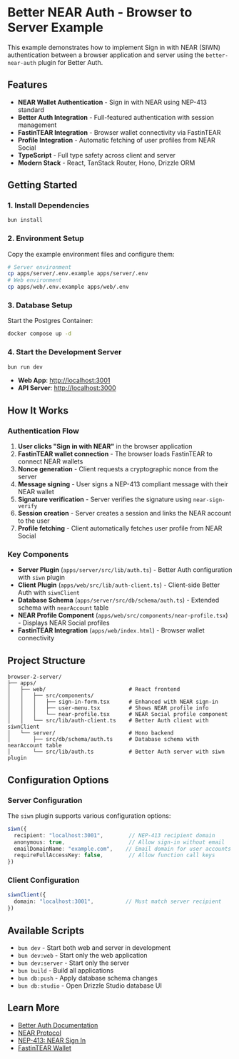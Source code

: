 # Better NEAR Auth - Browser to Server Example

This example demonstrates how to implement Sign in with NEAR (SIWN) authentication between a browser application and server using the `better-near-auth` plugin for Better Auth.

## Features

- **NEAR Wallet Authentication** - Sign in with NEAR using NEP-413 standard
- **Better Auth Integration** - Full-featured authentication with session management
- **FastinTEAR Integration** - Browser wallet connectivity via FastinTEAR
- **Profile Integration** - Automatic fetching of user profiles from NEAR Social
- **TypeScript** - Full type safety across client and server
- **Modern Stack** - React, TanStack Router, Hono, Drizzle ORM

## Getting Started

### 1. Install Dependencies

```bash
bun install
```

### 2. Environment Setup

Copy the example environment files and configure them:

```bash
# Server environment
cp apps/server/.env.example apps/server/.env
# Web environment  
cp apps/web/.env.example apps/web/.env
```

### 3. Database Setup

Start the Postgres Container:

```bash
docker compose up -d
```

### 4. Start the Development Server

```bash
bun run dev
```

- **Web App**: [http://localhost:3001](http://localhost:3001)
- **API Server**: [http://localhost:3000](http://localhost:3000)

## How It Works

### Authentication Flow

1. **User clicks "Sign in with NEAR"** in the browser application
2. **FastinTEAR wallet connection** - The browser loads FastinTEAR to connect NEAR wallets
3. **Nonce generation** - Client requests a cryptographic nonce from the server
4. **Message signing** - User signs a NEP-413 compliant message with their NEAR wallet
5. **Signature verification** - Server verifies the signature using `near-sign-verify`
6. **Session creation** - Server creates a session and links the NEAR account to the user
7. **Profile fetching** - Client automatically fetches user profile from NEAR Social

### Key Components

- **Server Plugin** (`apps/server/src/lib/auth.ts`) - Better Auth configuration with `siwn` plugin
- **Client Plugin** (`apps/web/src/lib/auth-client.ts`) - Client-side Better Auth with `siwnClient`
- **Database Schema** (`apps/server/src/db/schema/auth.ts`) - Extended schema with `nearAccount` table
- **NEAR Profile Component** (`apps/web/src/components/near-profile.tsx`) - Displays NEAR Social profiles
- **FastinTEAR Integration** (`apps/web/index.html`) - Browser wallet connectivity



## Project Structure

```
browser-2-server/
├── apps/
│   ├── web/                          # React frontend
│   │   ├── src/components/
│   │   │   ├── sign-in-form.tsx      # Enhanced with NEAR sign-in
│   │   │   ├── user-menu.tsx         # Shows NEAR profile info
│   │   │   └── near-profile.tsx      # NEAR Social profile component
│   │   └── src/lib/auth-client.ts    # Better Auth client with siwnClient
│   └── server/                       # Hono backend
│       ├── src/db/schema/auth.ts     # Database schema with nearAccount table
│       └── src/lib/auth.ts           # Better Auth server with siwn plugin
```

## Configuration Options

### Server Configuration

The `siwn` plugin supports various configuration options:

```typescript
siwn({
  recipient: "localhost:3001",        // NEP-413 recipient domain
  anonymous: true,                    // Allow sign-in without email
  emailDomainName: "example.com",    // Email domain for user accounts
  requireFullAccessKey: false,        // Allow function call keys
})
```

### Client Configuration

```typescript
siwnClient({
  domain: "localhost:3001",          // Must match server recipient
})
```

## Available Scripts

- `bun dev` - Start both web and server in development
- `bun dev:web` - Start only the web application
- `bun dev:server` - Start only the server
- `bun build` - Build all applications
- `bun db:push` - Apply database schema changes
- `bun db:studio` - Open Drizzle Studio database UI

## Learn More

- [Better Auth Documentation](https://better-auth.com)
- [NEAR Protocol](https://near.org)
- [NEP-413: NEAR Sign In](https://github.com/near/NEPs/blob/master/neps/nep-0413.md)
- [FastinTEAR Wallet](https://github.com/fastnear/fastintear)
